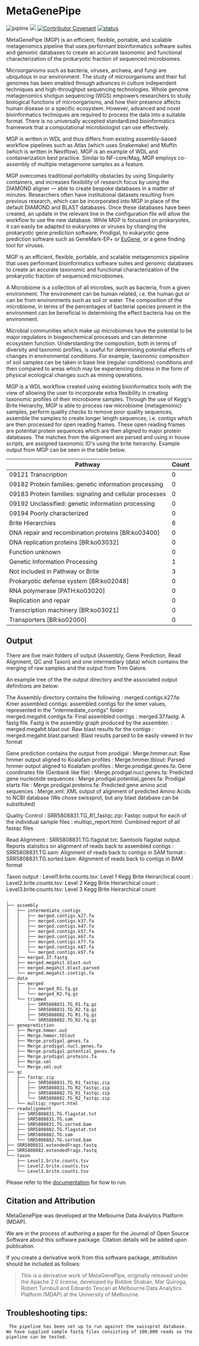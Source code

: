 # MetaGenePipe

![pipline](https://github.com/parkvilledata/MetaGenePipe/actions/workflows/testing.yml/badge.svg)
[<img src="https://github.com/parkvilledata/MetaGenePipe/actions/workflows/docs.yml/badge.svg">](<https://parkvilledata.github.io/MetaGenePipe>)
[![Contributor Covenant](https://img.shields.io/badge/Contributor%20Covenant-2.1-4baaaa.svg)](https://www.contributor-covenant.org/version/2/1/code_of_conduct/)
[![status](https://joss.theoj.org/papers/c9c52942084258507eeb1693b83153ba/status.svg)](https://joss.theoj.org/papers/c9c52942084258507eeb1693b83153ba)

MetaGenePipe (MGP) is an efficient, flexible, portable, and scalable metagenomics pipeline that uses performant bioinformatics software suites and genomic databases to create an accurate taxonomic and functional characterization of the prokaryotic fraction of sequenced microbiomes.

Microorganisms such as bacteria, viruses, archaea, and fungi are ubiquitous in our environment. The study of microorganisms and their full genomes has been enabled through advances in culture independent techniques and high-throughput sequencing technologies. Whole genome metagenomics shotgun sequencing (WGS) empowers researchers to study biological functions of microorganisms, and how their presence affects human disease or a specific ecosystem. However, advanced and novel bioinformatics techniques are required to process the data into a suitable format. There is no universally accepted standardized bioinformatics framework that a computational microbiologist can use effectively. 

MGP is written in WDL and thus differs from existing assembly-based workflow pipelines such as Atlas (which uses Snakemake) and Muffin (which is written in Nextflow). MGP is an example of WDL and containerization best practice. Similar to NF-core/Mag, MGP employs co-assembly of multiple metagenome samples as a feature. 

MGP overcomes traditional portability obstacles by using Singularity containers, and increases flexibility of research focus by using the DIAMOND aligner — able to create bespoke databases in a matter of minutes. Researchers often have institutional datasets resulting from previous research, which can be incorporated into MGP in place of the default DIAMOND and BLAST databases. Once these databases have been created, an update in the relevant line in the configuration file will allow the workflow to use the new database. While MGP is focussed on prokaryotes, it can easily be adapted to eukaryotes or viruses by changing the prokaryotic gene prediction software, Prodigal, to eukaryotic gene prediction software such as GeneMark-EP+  or [EuGene](http://eugene.toulouse.inra.fr/), or a gene finding tool for viruses. 

MGP is an efficient, flexible, portable, and scalable metagenomics pipeline that uses performant bioinformatics software suites and genomic databases to create an accurate taxonomic and functional characterization of the prokaryotic fraction of sequenced microbiomes.

A Microbiome is a collection of all microbes, such as bacteria, from a given environment. The environment can be human related, i.e. the human gut or can be from environments such as soil or water. The composition of the microbiome, in terms of the percentages of bacterial species present in the environment can be beneficial in determining the effect bacteria has on the environment.

Microbial communities which make up microbiomes have the potential to be major regulators in biogeochemical processes and can determine ecosystem function. Understanding the composition, both in terms of diversity and taxnomic profiles, is useful for determining potential effects of changes in environmental conditions. For example, taxonomic composition of soil samples can be taken in base line (regular conditions) conditions and then compared to areas which may be experiencing distress in the form of physical ecological changes such as mining operations.

MGP is a WDL workflow created using existing bioinformatics tools with the view of allowing the user to incorporate extra flexibility in creating taxonomic profiles of their microbiome samples. Through the use of Kegg's Brite Heirarchy,  MGP is able to process raw microbiome (metagenomic) samples, perform quality checks to remove poor quality sequences, assemble the samples to create longer length sequences, i.e. contigs which are then processed for open reading frames. These open reading frames are potential protein sequences which are then aligned to major protein databases. The matches from the alignment are parsed and using in house scripts, are assigned taxonomic ID's using the brite heirarchy. Example output from MGP can be seen in the table below.

| Pathway | Count |
| ------- | ----- |
| 09121 Transcription | 0 |
| 09182 Protein families: genetic information processing  | 0 |
| 09183 Protein families: signaling and cellular processes | 0 |
| 09192 Unclassified: genetic information processing | 0 |
| 09194 Poorly characterized | 0 |
| Brite Hierarchies | 6 |
| DNA repair and recombination proteins [BR:ko03400] | 0 |
| DNA replication proteins [BR:ko03032] | 0 |
| Function unknown | 0 |
| Genetic Information Processing | 1 |
| Not Included in Pathway or Brite | 3 |
| Prokaryotic defense system [BR:ko02048] | 0 |
| RNA polymerase [PATH:ko03020] | 0 |
| Replication and repair  | 0 |
| Transcription machinery [BR:ko03021] | 0 |
| Transporters [BR:ko02000] | 0 |


## Output

There are five main folders of output (Assembly, Gene Prediction, Read Alignment, QC and Taxon) and one intermediary (data) which contains the merging of raw samples and the output from Trim Galore. 

An example tree of the the output directory and the associated output definitions are below:

The Assembly directory contains the following
: merged.contigs.k27.fa: Kmer assembled contigs: assembled contigs for the kmer values, represented in the "intermediate_contigs" folder
: merged.megahit.contigs.fa: Final assembled contigs
: merged.37.fastg: A fastg file. Fastg is the assembly graph produced by the assembler.
: merged.megahit.blast.out: Raw blast results for the contigs
: merged.megahit.blast.parsed: Blast results parsed to be easily viewed in tsv format

Gene prediction contains the output from prodigal
: Merge.hmmer.out: Raw hmmer output aligned to Koalafam profiles
: Merge.hmmer.tblout: Parsed hmmer output aligned to Koalafam profiles
: Merge.prodigal.genes.fa: Gene coordinates file (Genbank like file)
: Merge.prodigal.nucl.genes.fa: Predicted gene nucleotide sequences
: Merge.prodigal.potential_genes.fa: Prodigal starts file
: Merge.prodigal.proteins.fa: Predicted gene amino acid sequences
: Merge.xml: XML output of alignment of predicted Amino Acids to NCBI database (We chose swissprot, but any blast database can be substituted)

Quality Control
: SRR5808831.TG_R1_fastqc.zip: Fastqc output for each of the individual sample files
: multiqc_report.html: Combined report of all fastqc files

Read Alignment
: SRR5808831.TG.flagstat.txt: Samtools flagstat output. Reports statistics on alignment of reads back to assembled contigs
: SRR5808831.TG.sam: Alignment of reads back to contigs in SAM format
: SRR5808831.TG.sorted.bam: Alignment of reads back to contigs in BAM format

Taxon output
: Level1.brite.counts.tsv: Level 1 Kegg Brite Heirarchical count
: Level2.brite.counts.tsv: Level 2 Kegg Brite Heirarchical count
: Level3.brite.counts.tsv: Level 3 Kegg Brite Heirarchical count

```
.
├── assembly
│   ├── intermediate_contigs
│   │   ├── merged.contigs.k27.fa
│   │   ├── merged.contigs.k37.fa
│   │   ├── merged.contigs.k47.fa
│   │   ├── merged.contigs.k57.fa
│   │   ├── merged.contigs.k67.fa
│   │   ├── merged.contigs.k77.fa
│   │   ├── merged.contigs.k87.fa
│   │   └── merged.contigs.k97.fa
│   ├── merged.37.fastg
│   ├── merged.megahit.blast.out
│   ├── merged.megahit.blast.parsed
│   └── merged.megahit.contigs.fa
├── data
│   ├── merged
│   │   ├── merged_R1.fq.gz
│   │   └── merged_R2.fq.gz
│   └── trimmed
│       ├── SRR5808831.TG_R1.fq.gz
│       ├── SRR5808831.TG_R2.fq.gz
│       ├── SRR5808882.TG_R1.fq.gz
│       └── SRR5808882.TG_R2.fq.gz
├── geneprediction
│   ├── Merge.hmmer.out
│   ├── Merge.hmmer.tblout
│   ├── Merge.prodigal.genes.fa
│   ├── Merge.prodigal.nucl.genes.fa
│   ├── Merge.prodigal.potential_genes.fa
│   ├── Merge.prodigal.proteins.fa
│   ├── Merge.xml
│   └── Merge.xml.out
├── qc
│   ├── fastqc_zip
│   │   ├── SRR5808831.TG_R1_fastqc.zip
│   │   ├── SRR5808831.TG_R2_fastqc.zip
│   │   ├── SRR5808882.TG_R1_fastqc.zip
│   │   └── SRR5808882.TG_R2_fastqc.zip
│   └── multiqc_report.html
├── readalignment
│   ├── SRR5808831.TG.flagstat.txt
│   ├── SRR5808831.TG.sam
│   ├── SRR5808831.TG.sorted.bam
│   ├── SRR5808882.TG.flagstat.txt
│   ├── SRR5808882.TG.sam
│   └── SRR5808882.TG.sorted.bam
├── SRR5808831.extendedFrags.fastq
├── SRR5808882.extendedFrags.fastq
└── taxon
    ├── Level1.brite.counts.tsv
    ├── Level2.brite.counts.tsv
    └── Level3.brite.counts.tsv
```

Please refer to the [documentation](https://parkvilledata.github.io/MetaGenePipe/) for how to run.

## Citation and Attribution

MetaGenePipe was developed at the Melbourne Data Analytics Platform (MDAP).

We are in the process of authoring a paper for the Journal of Open Source Software about this software package. Citation details will be added upon publication.

If you create a derivative work from this software package, attribution should be included as follows:

> This is a derivative work of MetaGenePipe, originally released under the Apache 2.0 license, developed by Bobbie Shaban, Mar Quiroga, Robert Turnbull and Edoardo Tescari at Melbourne Data Analytics Platform (MDAP) at the University of Melbourne.

## Troubleshooting tips:
` The pipeline has been set up to run against the swissprot database. We have supplied sample fastq files consisting of 100,000 reads so the pipeline can be tested.`




